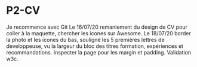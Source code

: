 # P2-CV
Je recommence avec Git
Le 16/07/20 remaniement du design de CV pour coller à la maquette, chercher les icones sur Awesome.
Le 18/07/20 border la photo et les icones du bas, souligné les 5 premières lettres de developpeuse, vu la largeur du bloc des titres formation, expériences et recommandations. Inspecter la page pour les margin et padding. Validation w3c.
